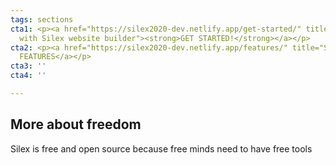 ```yaml
---
tags: sections
cta1: <p><a href="https://silex2020-dev.netlify.app/get-started/" title="Get started
  with Silex website builder"><strong>GET STARTED!</strong></a></p>
cta2: <p><a href="https://silex2020-dev.netlify.app/features/" title="Silex features">MORE
  FEATURES</a></p>
cta3: ''
cta4: ''

---
```

## **More about freedom**

Silex is free and open source because free minds need to have free tools